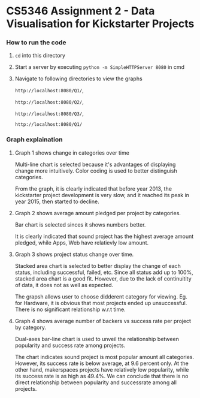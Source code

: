 # CS5346 Assignment 2 - Data Visualisation for Kickstarter Projects

### How to run the code
1. `cd` into this directory
2. Start a server by executing `python -m SimpleHTTPServer 8080` in cmd
3. Navigate to following directories to view the graphs

    `http://localhost:8080/Q1/`,

    `http://localhost:8080/Q2/`, 

    `http://localhost:8080/Q3/`, 

    `http://localhost:8080/Q1/` 


### Graph explaination
1. Graph 1 shows change in categories over time

    Multi-line chart is selected because it's advantages of displaying change more intuitively. Color coding is used to better distinguish categories.

    From the graph, it is clearly indicated that before year 2013, the kickstarter project development is very slow, and it reached its peak in year 2015, then started to decline.

2.  Graph 2 shows average amount pledged per project by categories. 

    Bar chart is selected sinces it shows numbers better.

    It is clearly indicated that sound project has the highest average amount pledged, while Apps, Web have relatievly low amount.

3. Graph 3 shows project status change over time.

    Stacked area chart is selected to better display the change of each status, including successful, failed, etc. Since all status add up to 100%, stacked area chart is a good fit. However, due to the lack of continuitity of data, it does not as well as expected.

    The grapsh allows user to choose didderent category for viewing. Eg. for Hardware, it is obvious that most projects ended up unsuccessful. There is no significant relationship w.r.t time.

4.  Graph 4 shows average number of backers vs success rate per project by category.

    Dual-axes bar-line chart is used to unveil the relationship between popularity and success rate among projects.

    The chart indicates sound project is most popular amount all categories. However, its success rate is below average, at 9.6 percent only. At the other hand, makerspaces projects have relatively low popularity, while its success rate is as high as 49.4%. We can conclude that there is no direct relationship between popularity and successrate among all projects.